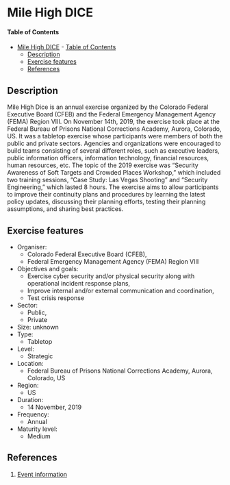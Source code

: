 # Mile High DICE

#### Table of Contents 

<!-- START doctoc generated TOC please keep comment here to allow auto update -->
<!-- DON'T EDIT THIS SECTION, INSTEAD RE-RUN doctoc TO UPDATE -->


- [Mile High DICE](#mile-high-dice)
      - [Table of Contents](#table-of-contents)
  - [Description](#description)
  - [Exercise features](#exercise-features)
  - [References](#references)

<!-- END doctoc generated TOC please keep comment here to allow auto update -->

## Description 
Mile High Dice is an annual exercise organized by the Colorado Federal Executive Board (CFEB) and the Federal Emergency Management Agency (FEMA) Region VIII. On November 14th, 2019, the exercise took place at the Federal Bureau of Prisons National Corrections Academy, Aurora, Colorado, US. It was a tabletop exercise whose participants were members of both the public and private sectors. Agencies and organizations were encouraged to build teams consisting of several different roles, such as executive leaders, public information officers, information technology, financial resources, human resources, etc. The topic of the 2019 exercise was “Security Awareness of Soft Targets and Crowded Places Workshop,” which included two training sessions, “Case Study: Las Vegas Shooting” and “Security Engineering,” which lasted 8 hours. The exercise aims to allow participants to improve their continuity plans and procedures by learning the latest policy updates, discussing their planning efforts, testing their planning assumptions, and sharing best practices.

## Exercise features

- Organiser: 
  - Colorado Federal Executive Board (CFEB),
  - Federal Emergency Management Agency (FEMA) Region VIII
- Objectives and goals:
  - Exercise cyber security and/or physical security along with operational incident response plans,
  - Improve internal and/or external communication and coordination,
  - Test crisis response 
- Sector: 
  - Public, 
  - Private
- Size: unknown
- Type:
  - Tabletop
- Level:
  - Strategic
- Location:
  - Federal Bureau of Prisons National Corrections Academy, Aurora, Colorado, US
- Region:
  - US
- Duration:
  - 14 November, 2019
- Frequency:
  - Annual
- Maturity level:
  - Medium

## References
1. [Event information](https://colorado.feb.gov/mile-high-dice-11-14-2019/)
